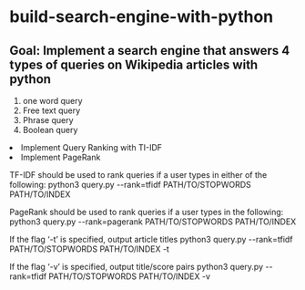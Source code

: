 # build-search-engine-with-python

## Goal: Implement a search engine that answers 4 types of queries on Wikipedia articles with python 
1. one word query
2. Free text query
3. Phrase query
4. Boolean query
<li> Implement Query Ranking with TI-IDF
<li> Implement PageRank
 

TF-IDF should be used to rank queries if a user types in either of the following: 
    python3 query.py --rank=tfidf PATH/TO/STOPWORDS PATH/TO/INDEX
  
PageRank should be used to rank queries if a user types in the following: 
    python3 query.py --rank=pagerank PATH/TO/STOPWORDS PATH/TO/INDEX

If the flag ‘-t’ is specified, output article titles
python3 query.py --rank=tfidf PATH/TO/STOPWORDS PATH/TO/INDEX -t
  
If the flag ‘-v’ is specified, output title/score pairs
python3 query.py --rank=tfidf PATH/TO/STOPWORDS PATH/TO/INDEX -v
